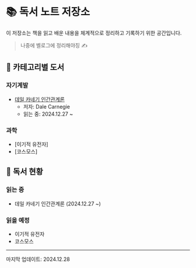# 📚 독서 노트 저장소

이 저장소는 책을 읽고 배운 내용을 체계적으로 정리하고 기록하기 위한 공간입니다.
> 나중에 벨로그에 정리해야징 ✍️

## 📖 카테고리별 도서
### 자기계발
- [데일 카네기 인간관계론](./relationships/dale-carnegie-human-relations.md)
  - 저자: Dale Carnegie
  - 읽는 중: 2024.12.27 ~

### 과학
- [이기적 유전자]
- [코스모스]

## 📝 독서 현황
### 읽는 중
- 데일 카네기 인간관계론 (2024.12.27 ~)

### 읽을 예정
- 이기적 유전자
- 코스모스

---
마지막 업데이트: 2024.12.28